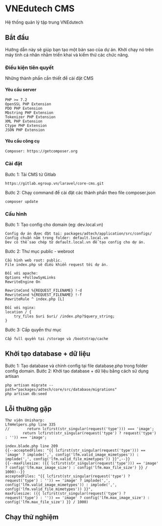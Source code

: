 # VNEdutech CMS

Hệ thống quản lý tập trung VNEdutech

## Bắt đầu

Hướng dẫn này sẽ giúp bạn tạo một bản sao của dự án. Khởi chạy nó trên máy tính cá nhân nhằm triển khai và kiểm thử các chức năng.

### Điều kiện tiên quyết

Những thành phần cần thiết để cài đặt CMS

#### Yêu cầu server
```
PHP >= 7.2
OpenSSL PHP Extension
PDO PHP Extension
Mbstring PHP Extension
Tokenizer PHP Extension
XML PHP Extension
Ctype PHP Extension
JSON PHP Extension
```
#### Yêu cầu công cụ
```
Composer: https://getcomposer.org
```

### Cài đặt

Bước 1: Tải CMS từ Gitlab
```
https://gitlab.egroup.vn/laravel/core-cms.git
```

Bước 2: Chạy command để cài đặt các thành phần theo file composer.json
```
composer update
```

### Cấu hình

Bước 1: Tạo config cho domain (eg: dev.local.vn)
```
Config dự án được đặt tại: packages/adtech/application/src/configs/
Config chuẩn nằm trong folder: default.local.vn
Dev có thể sao chép từ default.local.vn để tạo config cho dự án.
```

Bước 2: Thư mục public - webroot
 ```
 Cấu hình web root: public.
 File index.php sẽ điều khiển request tới dự án.
 
 Đối với apache:
 Options +FollowSymLinks
 RewriteEngine On
 
 RewriteCond %{REQUEST_FILENAME} !-d
 RewriteCond %{REQUEST_FILENAME} !-f
 RewriteRule ^ index.php [L]
 
 Đối với nginx:
 location / {
     try_files $uri $uri/ /index.php?$query_string;
 }
 ```
 
 Bước 3: Cấp quyền thư mục
 ```
 Cấp full quyền tại /storage và /bootstrap/cache
 ```


## Khởi tạo database + dữ liệu
Bước 1: Tạo database và chỉnh config tại file database.php trong folder config domain.
Bước 2: Khởi tạo database + dữ liệu bằng cách sử dụng artisan
 ```
php artisan migrate --path="packages/adtech/core/src/database/migrations"
php artisan db:seed
 ```

## Lỗi thường gặp

```
Thư viện Unisharp:
LfmHelpers.php line 335
//        return lcfirst(str_singular(request('type'))) === 'image';
        return lcfirst(str_singular(request('type') ? request('type') : '')) === 'image';
        
index.blade.php line 209
{{--acceptedFiles: "{{ lcfirst(str_singular(request('type'))) == 'image' ? implode(',', config('lfm.valid_image_mimetypes')) : implode(',', config('lfm.valid_file_mimetypes')) }}",--}}
{{--maxFilesize: ({{ lcfirst(str_singular(request('type'))) == 'image' ? config('lfm.max_image_size') : config('lfm.max_file_size') }} / 1000)--}}
acceptedFiles: "{{ lcfirst(str_singular(request('type') ? request('type') : '')) == 'image' ? implode(',', config('lfm.valid_image_mimetypes')) : implode(',', config('lfm.valid_file_mimetypes')) }}",
maxFilesize: ({{ lcfirst(str_singular(request('type') ? request('type') : '')) == 'image' ? config('lfm.max_image_size') : config('lfm.max_file_size') }} / 1000)
```

## Chạy thử nghiệm

